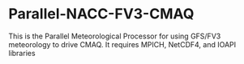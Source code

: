 # Parallel-NACC-FV3-CMAQ
This is the Parallel Meteorological Processor for using GFS/FV3 meteorology to drive CMAQ. It requires MPICH, NetCDF4, and IOAPI libraries 
